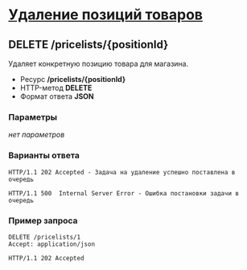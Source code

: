 # [Удаление позиций товаров](info.md)

## DELETE /pricelists/{positionId}

Удаляет конкретную позицию товара для магазина.

- Ресурс **/pricelists/{positionId}**
- HTTP-метод **DELETE**
- Формат ответа **JSON**

### Параметры

*нет параметров*

### Варианты ответа

```
HTTP/1.1 202 Accepted - Задача на удаление успешно поставлена в очередь
```

```
HTTP/1.1 500  Internal Server Error - Ошибка постановки задачи в очередь
```

### Пример запроса

```
DELETE /pricelists/1
Accept: application/json
```

```
HTTP/1.1 202 Accepted
```

